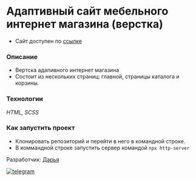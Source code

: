 # Адаптивный сайт мебельного интернет магазина (верстка)

- Сайт доступен по [ссылке](https://gobioid-commanders.000webhostapp.com/)

### Описание

-   Вертска адапивного интернет магазина
-   Состоит из нескольких страниц: главной, страницы каталога и корзины. 

### Технологии

_HTML, SCSS_

### Как запустить проект

-   Клонировать репозиторий и перейти в него в командной строке.
-   В коммандной строке запустить сервер командой ```npx http-server```

Разработчик:
[Дарья](https://github.com/daria-bnn)


[![telegram](https://img.shields.io/badge/Telegram-2CA5E0?style=for-the-badge&logo=telegram&logoColor=white)](https://t.me/dari_bnnn)
